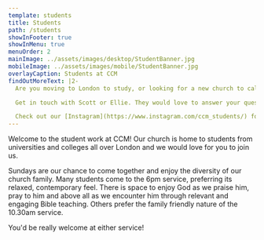 ```yaml
---
template: students
title: Students
path: /students
showInFooter: true
showInMenu: true
menuOrder: 2
mainImage: ../assets/images/desktop/StudentBanner.jpg
mobileImage: ../assets/images/mobile/StudentBanner.jpg
overlayCaption: Students at CCM
findOutMoreText: |2-
  Are you moving to London to study, or looking for a new church to call home?

  Get in touch with Scott or Ellie. They would love to answer your questions and welcome you at a Sunday service or midweek group.

  Check out our [Instagram](https://www.instagram.com/ccm_students/) for more info on what Students are up to at CCM.
---
```


Welcome to the student work at CCM! Our church is home to students from universities and colleges all over London and we would love for you to join us.

Sundays are our chance to come together and enjoy the diversity of our church family. Many students come to the 6pm service, preferring its relaxed, contemporary feel. There is space to enjoy God as we praise him, pray to him and above all as we encounter him through relevant and engaging Bible teaching. Others prefer the family friendly nature of the 10.30am service.

You'd be really welcome at either service!
